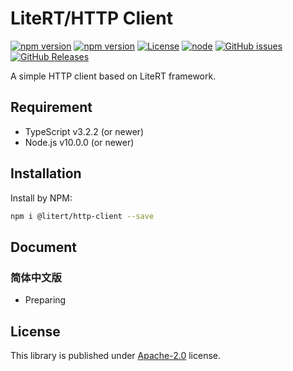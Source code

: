 # LiteRT/HTTP Client

[![npm version](https://img.shields.io/npm/v/@litert/http-client.svg?colorB=brightgreen)](https://www.npmjs.com/package/@litert/http-client "Stable Version")
[![npm version](https://img.shields.io/npm/v/@litert/http-client/dev.svg)](https://www.npmjs.com/package/@litert/http-client "Development Version")
[![License](https://img.shields.io/npm/l/@litert/http-client.svg?maxAge=2592000?style=plastic)](https://github.com/litert/http-client/blob/master/LICENSE)
[![node](https://img.shields.io/node/v/@litert/http-client.svg?colorB=brightgreen)](https://nodejs.org/dist/latest-v8.x/)
[![GitHub issues](https://img.shields.io/github/issues/litert/http-client.js.svg)](https://github.com/litert/http-client.js/issues)
[![GitHub Releases](https://img.shields.io/github/release/litert/http-client.js.svg)](https://github.com/litert/http-client.js/releases "Stable Release")

A simple HTTP client based on LiteRT framework.

## Requirement

- TypeScript v3.2.2 (or newer)
- Node.js v10.0.0 (or newer)

## Installation

Install by NPM:

```sh
npm i @litert/http-client --save
```

## Document

### 简体中文版

- Preparing

## License

This library is published under [Apache-2.0](./LICENSE) license.
